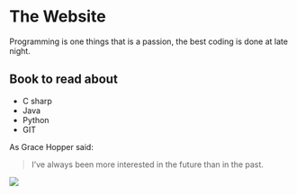 # The Website

Programming is one things that is a passion, the best coding is done at late night.

## Book to read about

* C sharp
* Java
* Python
* GIT




As Grace Hopper said:
> I’ve always been more interested
> in the future than in the past.

<img src="https://images.app.goo.gl/BHcgPFWPN78Zretf9"/>
